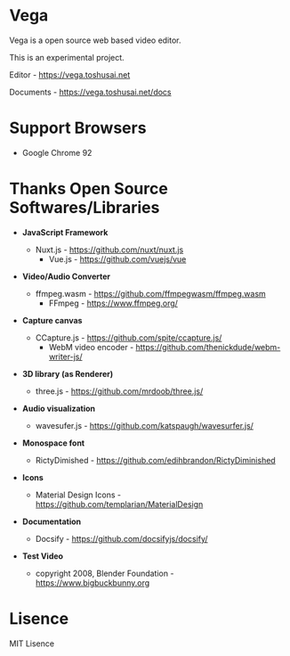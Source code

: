 # Vega

Vega is a open source web based video editor. 

This is an experimental project.

Editor - https://vega.toshusai.net

Documents - https://vega.toshusai.net/docs

# Support Browsers
- Google Chrome 92

# Thanks Open Source Softwares/Libraries

- **JavaScript Framework**
  - Nuxt.js - https://github.com/nuxt/nuxt.js
    - Vue.js - https://github.com/vuejs/vue

- **Video/Audio Converter**
  - ffmpeg.wasm - https://github.com/ffmpegwasm/ffmpeg.wasm
    - FFmpeg - https://www.ffmpeg.org/

- **Capture canvas**
  - CCapture.js - https://github.com/spite/ccapture.js/
    - WebM video encoder - https://github.com/thenickdude/webm-writer-js/

- **3D library (as Renderer)**
  - three.js - https://github.com/mrdoob/three.js/

- **Audio visualization**
  - wavesufer.js - https://github.com/katspaugh/wavesurfer.js/

- **Monospace font**
  - RictyDimished - https://github.com/edihbrandon/RictyDiminished

- **Icons**
  - Material Design Icons - https://github.com/templarian/MaterialDesign

- **Documentation**
  - Docsify - https://github.com/docsifyjs/docsify/

- **Test Video**
  - copyright 2008, Blender Foundation - https://www.bigbuckbunny.org

# Lisence
MIT Lisence
